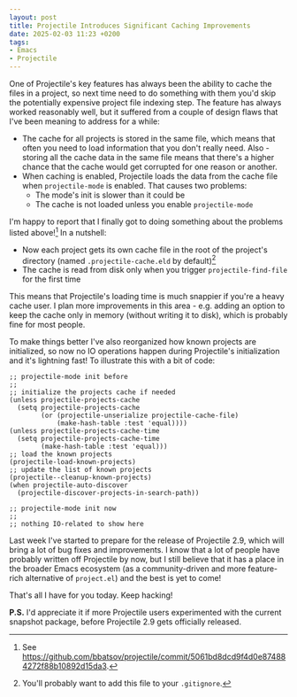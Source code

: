 ```yaml
---
layout: post
title: Projectile Introduces Significant Caching Improvements
date: 2025-02-03 11:23 +0200
tags:
- Emacs
- Projectile
---
```


One of Projectile's key features has always been the ability to cache the files in a project,
so next time need to do something with them you'd skip the potentially expensive project file
indexing step. The feature has always worked reasonably well, but it suffered from a couple of design
flaws that I've been meaning to address for a while:

- The cache for all projects is stored in the same file, which means that often you need to
load information that you don't really need. Also - storing all the cache data in the same file
means that there's a higher chance that the cache would get corrupted for one reason or another.
- When caching is enabled, Projectile loads the data from the cache file when `projectile-mode`
is enabled. That causes two problems:
  - The mode's init is slower than it could be
  - The cache is not loaded unless you enable `projectile-mode`

I'm happy to report that I finally got to doing something about the problems listed above![^1] In a nutshell:

- Now each project gets its own cache file in the root of the project's directory (named `.projectile-cache.eld` by default)[^2]
- The cache is read from disk only when you trigger `projectile-find-file` for the first time

This means that Projectile's loading time is much snappier if you're a heavy cache user.
I plan more improvements in this area - e.g. adding an option to keep the cache only in memory (without writing it to disk),
which is probably fine for most people.

To make things better I've also reorganized how known projects are initialized, so now no IO operations
happen during Projectile's initialization and it's lightning fast! To illustrate this with a bit
of code:

```elisp
;; projectile-mode init before
;;
;; initialize the projects cache if needed
(unless projectile-projects-cache
  (setq projectile-projects-cache
        (or (projectile-unserialize projectile-cache-file)
            (make-hash-table :test 'equal))))
(unless projectile-projects-cache-time
  (setq projectile-projects-cache-time
        (make-hash-table :test 'equal)))
;; load the known projects
(projectile-load-known-projects)
;; update the list of known projects
(projectile--cleanup-known-projects)
(when projectile-auto-discover
  (projectile-discover-projects-in-search-path))

;; projectile-mode init now
;;
;; nothing IO-related to show here
```

Last week I've started to prepare for the release of Projectile 2.9, which will bring a lot of
bug fixes and improvements. I know that a lot of people have probably written off Projectile by
now, but I still believe that it has a place in the broader Emacs ecosystem (as a community-driven and more
feature-rich alternative of `project.el`) and the best is yet to come!

That's all I have for you today. Keep hacking!

**P.S.** I'd appreciate it if more Projectile users experimented with the current snapshot package, before
Projectile 2.9 gets officially released.

[^1]: See <https://github.com/bbatsov/projectile/commit/5061bd8dcd9f4d0e874884272f88b10892d15da3>.
[^2]: You'll probably want to add this file to your `.gitignore`.
